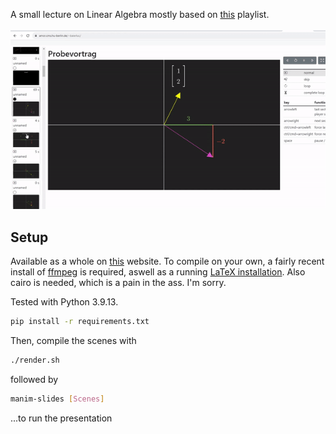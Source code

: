 A small lecture on Linear Algebra mostly based on [this](https://www.youtube.com/watch?v=fNk_zzaMoSs&list=PLZHQObOWTQDPD3MizzM2xVFitgF8hE_ab&ab_channel=3Blue1Brown) playlist.
<br>
<br>
![](https://github.com/marisbaier/Brueckenkursvortraege/blob/main/example.gif) 
<br>

## Setup
Available as a whole on [this](https://people.physik.hu-berlin.de/~baierluc) website.
To compile on your own, a fairly recent install of [ffmpeg](https://ffmpeg.org/download.html) is required, aswell as a running [LaTeX installation](https://www.latex-project.org/get/). Also cairo is needed, which is a pain in the ass. I'm sorry.

Tested with Python 3.9.13.
```bash
pip install -r requirements.txt
```

Then, compile the scenes with
```bash
./render.sh
```

followed by
```bash
manim-slides [Scenes]
```
...to run the presentation
